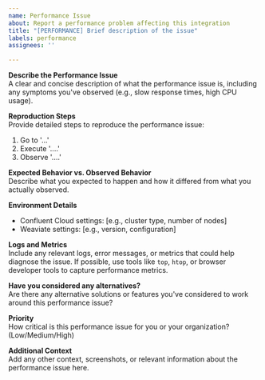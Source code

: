 ```yaml
---
name: Performance Issue
about: Report a performance problem affecting this integration
title: "[PERFORMANCE] Brief description of the issue"
labels: performance
assignees: ''

---
```


**Describe the Performance Issue**  
A clear and concise description of what the performance issue is, including any symptoms you've observed (e.g., slow response times, high CPU usage).

**Reproduction Steps**  
Provide detailed steps to reproduce the performance issue:
1. Go to '...'
2. Execute '....'
3. Observe '....'

**Expected Behavior vs. Observed Behavior**  
Describe what you expected to happen and how it differed from what you actually observed.

**Environment Details**  
- Confluent Cloud settings: [e.g., cluster type, number of nodes]
- Weaviate settings: [e.g., version, configuration]

**Logs and Metrics**  
Include any relevant logs, error messages, or metrics that could help diagnose the issue. If possible, use tools like `top`, `htop`, or browser developer tools to capture performance metrics.

**Have you considered any alternatives?**  
Are there any alternative solutions or features you've considered to work around this performance issue?

**Priority**  
How critical is this performance issue for you or your organization? (Low/Medium/High)

**Additional Context**  
Add any other context, screenshots, or relevant information about the performance issue here.
